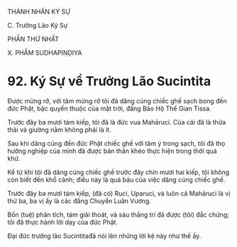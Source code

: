 THÁNH NHÂN KÝ SỰ

C. Trưởng Lão Ký Sự

PHẦN THỨ NHẤT

X. PHẨM SUDHAPIṆḌIYA

# 92. Ký Sự về Trưởng Lão Sucintita

Được mừng rỡ, với tâm mừng rỡ tôi đã dâng cúng chiếc ghế sạch bong đến đức Phật, bậc quyến thuộc của mặt trời, đấng Bảo Hộ Thế Gian Tissa.

Trước đây ba mươi tám kiếp, tôi đã là đức vua Mahāruci. Của cải đã là thừa thãi và giường nằm không phải là ít.

Sau khi dâng cúng đến đức Phật chiếc ghế với tâm ý trong sạch, tôi đã thọ hưởng nghiệp của mình đã được bản thân khéo thực hiện trong thời quá khứ.

Kể từ khi tôi đã dâng cúng chiếc ghế trước đây chín mươi hai kiếp, tôi không còn biết đến khổ cảnh; điều này là quả báu của việc dâng cúng chiếc ghế.

Trước đây ba mươi tám kiếp, (đã có) Ruci, Uparuci, và luôn cả Mahāruci là vị thứ ba, ba vị ấy là các đấng Chuyển Luân Vương.

Bốn (tuệ) phân tích, tám giải thoát, và sáu thắng trí đã được (tôi) đắc chứng; tôi đã thực hành lời dạy của đức Phật.

Đại đức trưởng lão Sucintitađã nói lên những lời kệ này như thế ấy.
